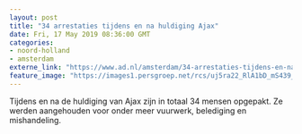 ```yaml
---
layout: post
title: "34 arrestaties tijdens en na huldiging Ajax"
date: Fri, 17 May 2019 08:36:00 GMT
categories: 
- noord-holland 
- amsterdam 
externe_link: "https://www.ad.nl/amsterdam/34-arrestaties-tijdens-en-na-huldiging-ajax~a1115ab8/"
feature_image: "https://images1.persgroep.net/rcs/uj5ra22_RlA1bD_mS439_aLN2tU/diocontent/148589700/_fitwidth/400/?appId=21791a8992982cd8da851550a453bd7f&quality=0.7"
---
```


Tijdens en na de huldiging van Ajax zijn in totaal 34 mensen opgepakt. Ze werden aangehouden voor onder meer vuurwerk, belediging en mishandeling.
